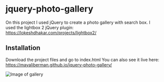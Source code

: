 # jquery-photo-gallery

On this project I used jQuery to create a photo gallery with search box.
I used the lightbox 2 jQuery plugin: https://lokeshdhakar.com/projects/lightbox2/

## Installation

Download the project files and go to index.html
You can also see it live here: https://mayaliberman.github.io/jquery-photo-gallery/


![Image of gallery](https://mayaliberman.github.com/photos/fed-5.png)